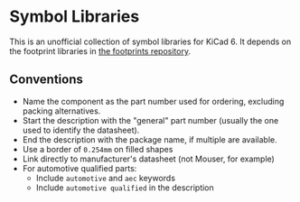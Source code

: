 # Symbol Libraries

This is an unofficial collection of symbol libraries for KiCad 6. It depends on
the footprint libraries in [the footprints repository](https://github.com/kicad-unofficial/footprints).

## Conventions

- Name the component as the part number used for ordering, excluding packing alternatives.
- Start the description with the "general" part number (usually the one used to identify the datasheet).
- End the description with the package name, if multiple are available.
- Use a border of `0.254mm` on filled shapes
- Link directly to manufacturer's datasheet (not Mouser, for example)
- For automotive qualified parts:
  - Include `automotive` and `aec` keywords
  - Include `automotive qualified` in the description
